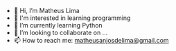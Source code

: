 - 👋 Hi, I’m Matheus Lima
- 👀 I'm interested in learning programming
- 🌱 I’m currently learning Python
- 💞️ I’m looking to collaborate on ...
- 📫 How to reach me: matheusanjosdelima@gmail.com

<!---
matheusanjosdelima/matheusanjosdelima is a ✨ special ✨ repository because its `README.md` (this file) appears on your GitHub profile.
You can click the Preview link to take a look at your changes.
--->
